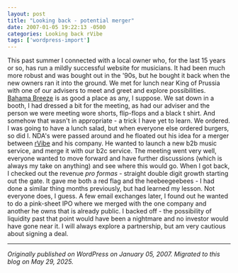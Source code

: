 ```yaml
---
layout: post
title: "Looking back - potential merger"
date: 2007-01-05 19:22:13 -0500
categories: Looking back rVibe
tags: ['wordpress-import']
---
```


This past summer I connected with a local owner who, for the last 15 years or so, has run a mildly successful website for musicians. It had been much more robust and was bought out in the '90s, but he bought it back when the new owners ran it into the ground. We met for lunch near King of Prussia with one of our advisers to meet and greet and explore possibilities. [Bahama Breeze](http://www.bahamabreeze.com/) is as good a place as any, I suppose. We sat down in a booth, I had dressed a bit for the meeting, as had our adviser and the person we were meeting wore shorts, flip-flops and a black t shirt. And somehow that wasn't in appropriate - a trick I have yet to learn. We ordered. I was going to have a lunch salad, but when everyone else ordered burgers, so did I. NDA's were passed around and he floated out his idea for a merger between [rVibe](http://www.rvibe.com) and his company. He wanted to launch a new b2b music service, and merge it with our b2c service. The meeting went very well, everyone wanted to move forward and have further discussions (which is always my take on anything) and see where this would go. When I got back, I checked out the revenue _pro formas_ \- straight double digit growth starting out the gate. It gave me both a red flag and the heebeegeebees - I had done a similar thing months previously, but had learned my lesson. Not everyone does, I guess. A few email exchanges later, I found out he wanted to do a pink-sheet IPO where we merged with the one company and another he owns that is already public. I backed off - the possibility of liquidity past that point would have been a nightmare and no investor would have gone near it. I will always explore a partnership, but am very cautious about signing a deal.

---

*Originally published on WordPress on January 05, 2007. Migrated to this blog on May 29, 2025.*
